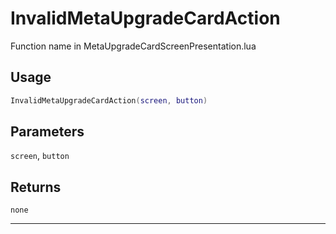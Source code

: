# InvalidMetaUpgradeCardAction
Function name in MetaUpgradeCardScreenPresentation.lua
## Usage
```lua
InvalidMetaUpgradeCardAction(screen, button)
```
## Parameters
`screen`, `button`
## Returns
`none`

---